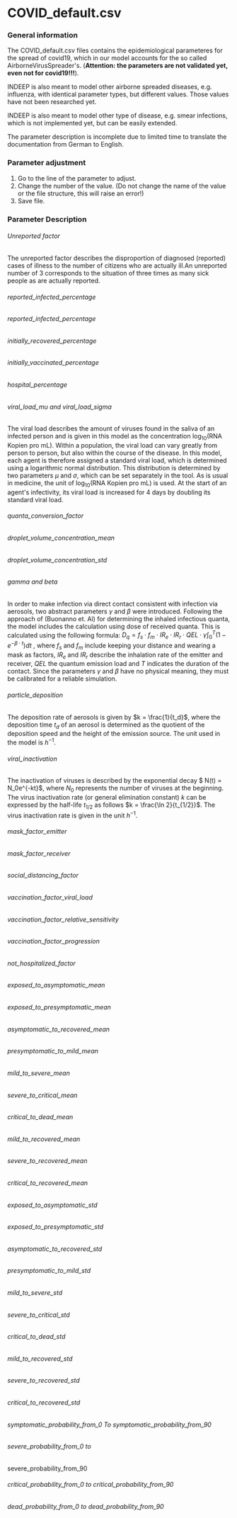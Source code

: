 # COVID_default.csv

### General information

The COVID_default.csv files contains the epidemiological parameteres for the spread of covid19, which in our model accounts for the so called AirborneVirusSpreader's. (**Attention: the parameters are not validated yet, even not for covid19!!!**).

INDEEP is also meant to model other airborne spreaded diseases, e.g. influenza, with identical parameter types, but different values. Those values have not been researched yet.

INDEEP is also meant to model other type of disease, e.g. smear infections, which is not implemented yet, but can be easily extended.

The parameter description is incomplete due to limited time to translate the documentation from German to English.

### Parameter adjustment

1. Go to the line of the parameter to adjust.
2. Change the number of the value. (Do not change the name of the value or the file structure, this will raise an error!)
3. Save file.

### Parameter Description

###### Unreported factor

The unreported factor describes the disproportion of diagnosed (reported) cases of illness to the number of citizens who are actually ill.An unreported number of 3 corresponds to the situation of three times as many sick people as are actually reported.

###### reported_infected_percentage

###### reported_infected_percentage

###### initially_recovered_percentage

###### initially_vaccinated_percentage

###### hospital_percentage

###### viral_load_mu and viral_load_sigma

The viral load describes the amount of viruses found in the saliva of an infected person and is given in this model as the concentration $\log_{10}(\text{RNA Kopien pro mL})$. Within a population, the viral load can vary greatly from person to person, but also within the course of the disease.
In this model, each agent is therefore assigned a standard viral load, which is determined using a logarithmic normal distribution.
This distribution is determined by two parameters $\mu$ and $\sigma$, which can be set separately in the tool. As is usual in medicine, the unit of $\log_{10}(\text{RNA Kopien pro mL})$ is used.
At the start of an agent's infectivity, its viral load is increased for 4 days by doubling its standard viral load.

###### quanta_conversion_factor

###### droplet_volume_concentration_mean

###### droplet_volume_concentration_std

###### gamma and beta

In order to make infection via direct contact consistent with infection via aerosols, two abstract parameters $\gamma$ and $\beta$ were introduced. Following the approach of (Buonanno et. Al) for determining the inhaled infectious quanta, the model includes the calculation using  dose of received quanta. This is calculated using the following formula: $D_q = f_s \cdot f_m \cdot IR_e \cdot IR_r \cdot QEL \cdot \gamma \int_{0}^{T}\left(1-e^{-\beta\cdot t}\right) dt$ , where $f_s$ and $f_m$ include keeping your distance and wearing a mask as factors, $IR_e$ and $IR_r$ describe the inhalation rate of the emitter and receiver, $QEL$ the quantum emission load and $T$ indicates the duration of the contact.
Since the parameters $\gamma$ and $\beta$ have no physical meaning, they must be calibrated for a reliable simulation.

###### particle_deposition

The deposition rate of aerosols is given by $k = \frac{1}{t_d}$, where the deposition time $t_d$ of an aerosol is determined as the quotient of the deposition speed and the height of the emission source. The unit used in the model is $h^{-1}$.

###### viral_inactivation

The inactivation of viruses is described by the exponential decay $    N(t) = N_0e^{-kt}$,
where $N_0$ represents the number of viruses at the beginning.
The virus inactivation rate (or general elimination constant) $k$ can be expressed by the half-life $t_{1/2}$ as follows
$k = \frac{\ln 2}{t_{1/2}}$. The virus inactivation rate is given in the unit $h^{-1}$.

###### mask_factor_emitter

###### mask_factor_receiver

###### social_distancing_factor

###### vaccination_factor_viral_load

###### vaccination_factor_relative_sensitivity

###### vaccination_factor_progression

###### not_hospitalized_factor

###### exposed_to_asymptomatic_mean

###### exposed_to_presymptomatic_mean

###### asymptomatic_to_recovered_mean

###### presymptomatic_to_mild_mean

###### mild_to_severe_mean

###### severe_to_critical_mean

###### critical_to_dead_mean

###### mild_to_recovered_mean
###### severe_to_recovered_mean

###### critical_to_recovered_mean
###### exposed_to_asymptomatic_std

###### exposed_to_presymptomatic_std

###### asymptomatic_to_recovered_std

###### presymptomatic_to_mild_std

###### mild_to_severe_std

###### severe_to_critical_std

###### critical_to_dead_std

###### mild_to_recovered_std

###### severe_to_recovered_std

###### critical_to_recovered_std

###### symptomatic_probability_from_0 To symptomatic_probability_from_90
###### severe_probability_from_0 to
severe_probability_from_90
###### critical_probability_from_0 to critical_probability_from_90
###### dead_probability_from_0 to dead_probability_from_90
